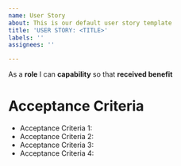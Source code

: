 ```yaml
---
name: User Story
about: This is our default user story template
title: 'USER STORY: <TITLE>'
labels: ''
assignees: ''

---
```


As a **role** I can **capability** so that **received benefit**

# Acceptance Criteria

 * Acceptance Criteria 1:
 * Acceptance Criteria 2:
 * Acceptance Criteria 3:
 * Acceptance Criteria 4:
